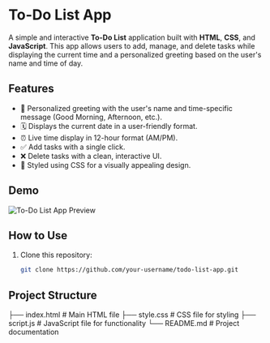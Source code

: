 # To-Do List App

A simple and interactive **To-Do List** application built with **HTML**, **CSS**, and **JavaScript**. This app allows users to add, manage, and delete tasks while displaying the current time and a personalized greeting based on the user's name and time of day.

## Features

- 🎉 Personalized greeting with the user's name and time-specific message (Good Morning, Afternoon, etc.).
- 🗓️ Displays the current date in a user-friendly format.
- ⏰ Live time display in 12-hour format (AM/PM).
- ✅ Add tasks with a single click.
- ❌ Delete tasks with a clean, interactive UI.
- 💄 Styled using CSS for a visually appealing design.

## Demo

![To-Do List App Preview](https://via.placeholder.com/800x400?text=To-Do+List+App+Screenshot)

## How to Use

1. Clone this repository:
   ```bash
   git clone https://github.com/your-username/todo-list-app.git

## Project Structure
├── index.html # Main HTML file
├── style.css # CSS file for styling
├── script.js # JavaScript file for functionality 
└── README.md # Project documentation

